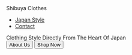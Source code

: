 <!DOCTYPE html>
<html>
<title>Shibuya Clothing Shop</title>
  <head>
    <meta charset="UTF-8">
    <meta name="viewport" content="width=device-width, initial-scale=1.0">
    <link rel="stylesheet" href="style.css">
   </head>
<body>
  <nav>
    <div class="menu">
      <div class="logo">
        <a>Shibuya Clothes</a>
      </div>
      <ul>
        <li><a href="https://www.pinterest.com/oilchanunchida/japanese-fashion-minimalist/">Japan Style</a></li>
        <li><a href="Contact.html">Contact</a></li>
      </ul>
    </div>
  </nav>
  <div class="img"></div>
  <div class="center">
    <div class="title">Clothing Style Directly From The Heart Of Japan</div>
    <div class="btns">
      <button>About Us</button>
      <button>Shop Now</button>
    </div>
  </div>
</body>
</html>
